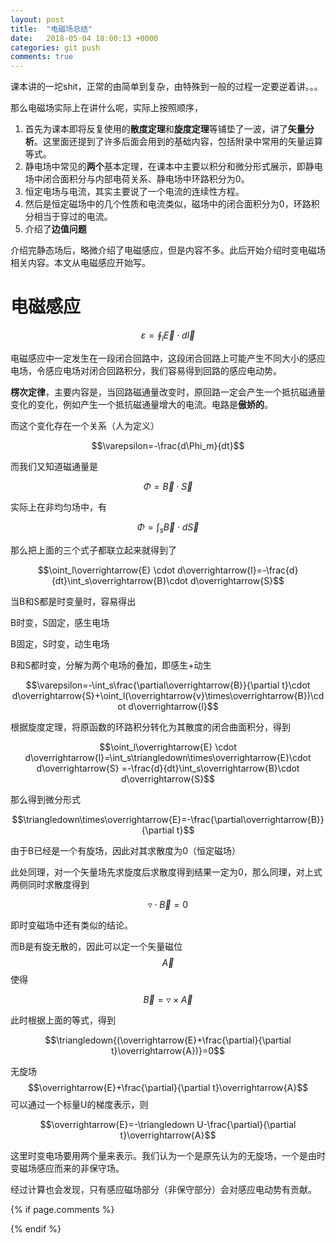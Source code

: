 ```yaml
---
layout: post
title:  "电磁场总结"
date:   2018-05-04 18:00:13 +0000
categories: git push
comments: true
---
```


<script type="text/javascript" 
  src="https://cdn.mathjax.org/mathjax/latest/MathJax.js?config=TeX-AMS-MML_HTMLorMML">
</script>

课本讲的一坨shit，正常的由简单到复杂，由特殊到一般的过程一定要逆着讲。。。

那么电磁场实际上在讲什么呢，实际上按照顺序，

1. 首先为课本即将反复使用的**散度定理**和**旋度定理**等铺垫了一波，讲了**矢量分析**。这里面还提到了许多后面会用到的基础内容，包括附录中常用的矢量运算等式。
2. 静电场中常见的**两个**基本定理，在课本中主要以积分和微分形式展示，即静电场中闭合面积分与内部电荷关系、静电场中环路积分为0。
3. 恒定电场与电流，其实主要说了一个电流的连续性方程。
4. 然后是恒定磁场中的几个性质和电流类似，磁场中的闭合面积分为0，环路积分相当于穿过的电流。
5. 介绍了**边值问题**

介绍完静态场后，略微介绍了电磁感应，但是内容不多。此后开始介绍时变电磁场相关内容。本文从电磁感应开始写。

# 电磁感应

$$\varepsilon =\oint_l\overrightarrow{E} \cdot d\overrightarrow{l}$$

电磁感应中一定发生在一段闭合回路中，这段闭合回路上可能产生不同大小的感应电场，令感应电场对闭合回路积分，我们容易得到回路的感应电动势。

**楞次定律**，主要内容是，当回路磁通量改变时，原回路一定会产生一个抵抗磁通量变化的变化，例如产生一个抵抗磁通量增大的电流。电路是**傲娇的**。

而这个变化存在一个关系（人为定义）

$$\varepsilon=-\frac{d\Phi_m}{dt}$$

而我们又知道磁通量是

$$\Phi=\overrightarrow{B}\cdot\overrightarrow{S}$$

实际上在非均匀场中，有

$$\Phi=\int_s\overrightarrow{B}\cdot d\overrightarrow{S}$$

那么把上面的三个式子都联立起来就得到了

$$\oint_l\overrightarrow{E} \cdot d\overrightarrow{l}=-\frac{d}{dt}\int_s\overrightarrow{B}\cdot d\overrightarrow{S}$$

当B和S都是时变量时，容易得出

B时变，S固定，感生电场

B固定，S时变，动生电场

B和S都时变，分解为两个电场的叠加，即感生+动生

$$\varepsilon=-\int_s\frac{\partial\overrightarrow{B}}{\partial t}\cdot d\overrightarrow{S}+\oint_l(\overrightarrow{v}\times\overrightarrow{B})\cdot d\overrightarrow{l}$$

根据旋度定理，将原函数的环路积分转化为其散度的闭合曲面积分，得到

$$\oint_l\overrightarrow{E} \cdot d\overrightarrow{l}=\int_s\triangledown\times\overrightarrow{E}\cdot d\overrightarrow{S} =-\frac{d}{dt}\int_s\overrightarrow{B}\cdot d\overrightarrow{S}$$

那么得到微分形式

$$\triangledown\times\overrightarrow{E}=-\frac{\partial\overrightarrow{B}}{\partial t}$$

由于B已经是一个有旋场，因此对其求散度为0（恒定磁场）

此处同理，对一个矢量场先求旋度后求散度得到结果一定为0，那么同理，对上式两侧同时求散度得到

$$\triangledown\cdot \overrightarrow{B}=0$$

即时变磁场中还有类似的结论。

而B是有旋无散的，因此可以定一个矢量磁位$$\overrightarrow{A}$$使得

$$\overrightarrow{B}=\triangledown\times\overrightarrow{A}$$

此时根据上面的等式，得到

$$\triangledown{(\overrightarrow{E}+\frac{\partial}{\partial t}\overrightarrow{A})}=0$$

无旋场$$\overrightarrow{E}+\frac{\partial}{\partial t}\overrightarrow{A}$$可以通过一个标量U的梯度表示，则

$$\overrightarrow{E}=-\triangledown U-\frac{\partial}{\partial t}\overrightarrow{A}$$

这里时变电场要用两个量来表示。我们认为一个是原先认为的无旋场，一个是由时变磁场感应而来的非保守场。

经过计算也会发现，只有感应磁场部分（非保守部分）会对感应电动势有贡献。







{% if page.comments %}
<div id="container"></div>
<link rel="stylesheet" href="https://imsun.github.io/gitment/style/default.css">
<script src="https://imsun.github.io/gitment/dist/gitment.browser.js"></script>
<script>
var gitment = new Gitment({
  id: '7', // 可选。默认为 location.href
  owner: 'psycholsc',
  repo: 'temp',
  oauth: {
    client_id: '9183e7259ea6d850a7df',
    client_secret: 'd0a82473ca685629b50ded0553f402b6ba2b2dee',
  },
})
gitment.render('container')
</script>
{% endif %}
